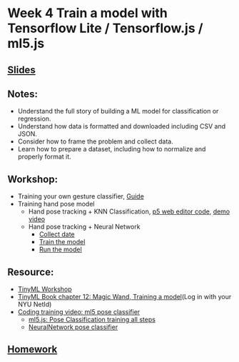 # Week 4 Train a model with Tensorflow Lite / Tensorflow.js / ml5.js

## [Slides](https://docs.google.com/presentation/d/1s7c9oGQRg-tHeRoAsi8SuptjyBpkK0oA6ZMpYeERjFM/edit?usp=sharing)

## Notes:
- Understand the full story of building a ML model for classification or regression.
- Understand how data is formatted and downloaded including CSV and JSON.
- Consider how to frame the problem and collect data.
- Learn how to prepare a dataset, including how to normalize and properly format it.

## Workshop:
- Training your own gesture classifier, [Guide](../Examples/GestureToEmoji)
- Training hand pose model
  - Hand pose tracking + KNN Classification, [p5 web editor code](https://editor.p5js.org/yining/sketches/uUwg0z9Z5), [demo video](https://www.loom.com/share/f81cf908e5b7404ba0071902019d67c2)
  - Hand pose tracking + Neural Network
    - [Collect date]()
    - [Train the model]()
    - [Run the model]()

## Resource:
- [TinyML Workshop](https://github.com/sandeepmistry/aimldevfest-workshop-2019)
- [TinyML Book chapter 12: Magic Wand, Training a model](https://learning-oreilly-com.proxy.library.nyu.edu/library/view/tinyml/9781492052036/)(Log in with your NYU NetId)
- [Coding training video: ml5 pose classifier](https://thecodingtrain.com/learning/ml5/7.2-pose-classifier.html)
  - [ml5.js: Pose Classification training all steps](https://editor.p5js.org/codingtrain/sketches/JoZl-QRPK)
  - [NeuralNetwork pose classifier](https://editor.p5js.org/ml5/sketches/NeuralNetwork_pose_classifier)

## [Homework](https://github.com/yining1023/Machine-Learning-for-Physical-Computing/wiki/Week-4-Train-a-Model)

